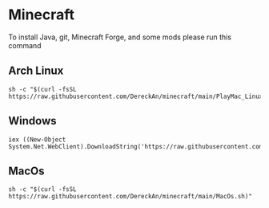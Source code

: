 # Minecraft


To install Java, git, Minecraft Forge, and some mods please run this command

## Arch Linux
```
sh -c "$(curl -fsSL https://raw.githubusercontent.com/DereckAn/minecraft/main/PlayMac_Linux.sh)"
```

## Windows
```
iex ((New-Object System.Net.WebClient).DownloadString('https://raw.githubusercontent.com/DereckAn/minecraft/main/PlayWindows.bat'))
```

## MacOs
```
sh -c "$(curl -fsSL https://raw.githubusercontent.com/DereckAn/minecraft/main/MacOs.sh)"
```